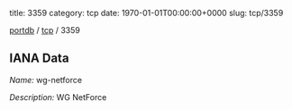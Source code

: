 title: 3359
category: tcp
date: 1970-01-01T00:00:00+0000
slug: tcp/3359

[portdb](/) / [tcp](/category/tcp.html) / 3359


## IANA Data

_Name:_ wg-netforce

_Description:_ WG NetForce

